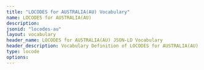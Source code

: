 ```yaml
---
title: "LOCODES for AUSTRALIA(AU) Vocabulary"
name: LOCODES for AUSTRALIA(AU) 
description: 
jsonid: "locodes-au"
layout: vocabulary
header_name: LOCODES for AUSTRALIA(AU) JSON-LD Vocabulary
header_description: Vocabulary Definition of LOCODES for AUSTRALIA(AU) semantics in HTML format. JSON-LD format is available at [locodes-au.jsonld](/vocabulary/locodes-au.jsonld)
type: locode
options:
---
```

